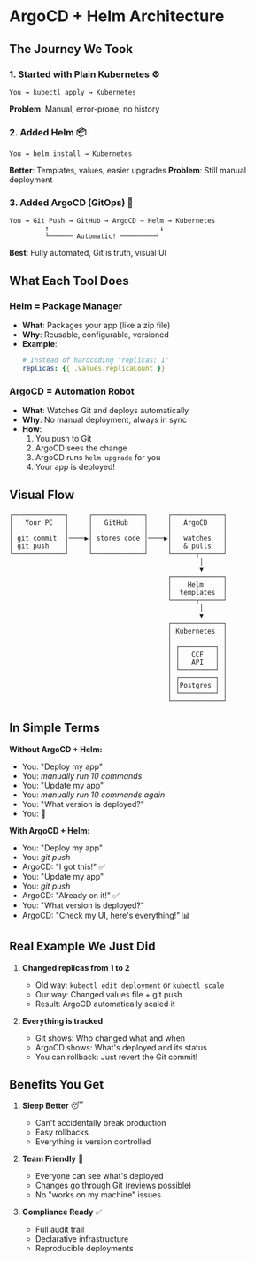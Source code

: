 # ArgoCD + Helm Architecture

## The Journey We Took

### 1. Started with Plain Kubernetes ⚙️
```
You → kubectl apply → Kubernetes
```
**Problem**: Manual, error-prone, no history

### 2. Added Helm 📦
```
You → helm install → Kubernetes
```
**Better**: Templates, values, easier upgrades
**Problem**: Still manual deployment

### 3. Added ArgoCD (GitOps) 🔄
```
You → Git Push → GitHub → ArgoCD → Helm → Kubernetes
         ↑                            ↓
         └────── Automatic! ─────────┘
```
**Best**: Fully automated, Git is truth, visual UI

## What Each Tool Does

### Helm = Package Manager
- **What**: Packages your app (like a zip file)
- **Why**: Reusable, configurable, versioned
- **Example**: 
  ```yaml
  # Instead of hardcoding "replicas: 1"
  replicas: {{ .Values.replicaCount }}
  ```

### ArgoCD = Automation Robot
- **What**: Watches Git and deploys automatically
- **Why**: No manual deployment, always in sync
- **How**: 
  1. You push to Git
  2. ArgoCD sees the change
  3. ArgoCD runs `helm upgrade` for you
  4. Your app is deployed!

## Visual Flow

```
┌─────────────┐     ┌─────────────┐     ┌─────────────┐
│   Your PC   │     │   GitHub    │     │   ArgoCD    │
│             │     │             │     │             │
│ git commit  │────▶│ stores code │────▶│   watches   │
│ git push    │     │             │     │   & pulls   │
└─────────────┘     └─────────────┘     └──────┬──────┘
                                                │
                                                ▼
                                        ┌─────────────┐
                                        │    Helm     │
                                        │  templates  │
                                        └──────┬──────┘
                                                │
                                                ▼
                                        ┌─────────────┐
                                        │ Kubernetes  │
                                        │             │
                                        │ ┌─────────┐ │
                                        │ │   CCF   │ │
                                        │ │   API   │ │
                                        │ └─────────┘ │
                                        │ ┌─────────┐ │
                                        │ │Postgres │ │
                                        │ └─────────┘ │
                                        └─────────────┘
```

## In Simple Terms

**Without ArgoCD + Helm:**
- You: "Deploy my app"
- You: *manually run 10 commands*
- You: "Update my app"
- You: *manually run 10 commands again*
- You: "What version is deployed?"
- You: 🤷

**With ArgoCD + Helm:**
- You: "Deploy my app"
- You: *git push*
- ArgoCD: "I got this!" ✅
- You: "Update my app"
- You: *git push*
- ArgoCD: "Already on it!" ✅
- You: "What version is deployed?"
- ArgoCD: "Check my UI, here's everything!" 📊

## Real Example We Just Did

1. **Changed replicas from 1 to 2**
   - Old way: `kubectl edit deployment` or `kubectl scale`
   - Our way: Changed values file + git push
   - Result: ArgoCD automatically scaled it

2. **Everything is tracked**
   - Git shows: Who changed what and when
   - ArgoCD shows: What's deployed and its status
   - You can rollback: Just revert the Git commit!

## Benefits You Get

1. **Sleep Better** 😴
   - Can't accidentally break production
   - Easy rollbacks
   - Everything is version controlled

2. **Team Friendly** 👥
   - Everyone can see what's deployed
   - Changes go through Git (reviews possible)
   - No "works on my machine" issues

3. **Compliance Ready** ✅
   - Full audit trail
   - Declarative infrastructure
   - Reproducible deployments